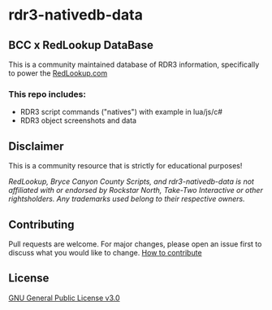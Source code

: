 # rdr3-nativedb-data

## BCC x RedLookup DataBase

This is a community maintained database of RDR3 information, specifically to power the  [RedLookup.com](https://redlookup.com)

### This repo includes:
- RDR3 script commands ("natives") with example in lua/js/c#
- RDR3 object screenshots and data

## Disclaimer
This is a community resource that is strictly for educational purposes!

_RedLookup, Bryce Canyon County Scripts, and rdr3-nativedb-data is not affiliated with or endorsed by Rockstar North, Take-Two Interactive or other rightsholders. Any trademarks used belong to their respective owners._

## Contributing
Pull requests are welcome. For major changes, please open an issue first to discuss what you would like to change. [How to contribute](https://github.com/BryceCanyonCounty/redbackup/blob/main/.github/CONTRIBUTING.md)

## License
[GNU General Public License v3.0](https://github.com/BryceCanyonCounty/redbackup/blob/master/LICENSE)
